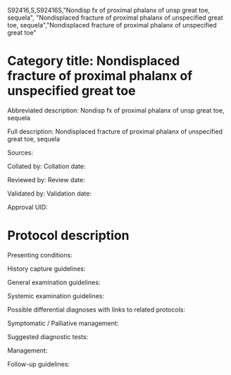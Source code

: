 S92416,S,S92416S,"Nondisp fx of proximal phalanx of unsp great toe, sequela", "Nondisplaced fracture of proximal phalanx of unspecified great toe, sequela","Nondisplaced fracture of proximal phalanx of unspecified great toe"
# Category title: Nondisplaced fracture of proximal phalanx of unspecified great toe

Abbreviated description: Nondisp fx of proximal phalanx of unsp great toe, sequela

Full description: Nondisplaced fracture of proximal phalanx of unspecified great toe, sequela

Sources:

Collated by:
Collation date:

Reviewed by:
Review date:

Validated by:
Validation date:

Approval UID:

# Protocol description

Presenting conditions:

History capture guidelines:

General examination guidelines:

Systemic examination guidelines:

Possible differential diagnoses with links to related protocols:

Symptomatic / Palliative management:

Suggested diagnostic tests:

Management:

Follow-up guidelines:
